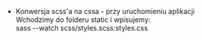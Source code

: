 - Konwersja scss'a na cssa - przy uruchomieniu aplikacji  
Wchodzimy do folderu static i wpisujemy:  
sass --watch scss/styles.scss:styles.css
